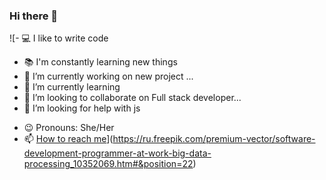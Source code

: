 ### Hi there 👋

<!--
**dinara994/dinara994** is a ✨ _special_ ✨ repository because its `README.md` (this file) appears on your GitHub profile.

Here are some ideas to get you started:
-->
![- 💻 I like to write code
- 📚 I'm constantly learning new things
- 🔭 I’m currently working on new project ...
- 🌱 I’m currently learning 
- 👯 I’m looking to collaborate on  Full stack developer...
- 🤔 I’m looking for help with js
<!-- - 💬 Ask me about Java Sckript -->
- 😉 Pronouns: She/Her
- 📫 [How to reach me](di_94@mail.ru)](https://ru.freepik.com/premium-vector/software-development-programmer-at-work-big-data-processing_10352069.htm#&position=22)

